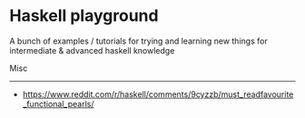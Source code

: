 # Haskell playground

A bunch of examples / tutorials for trying and learning new things for intermediate & advanced haskell knowledge

Misc
___

- https://www.reddit.com/r/haskell/comments/9cyzzb/must_readfavourite_functional_pearls/
